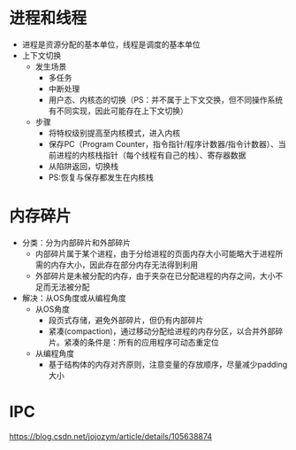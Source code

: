 # 进程和线程
  - 进程是资源分配的基本单位，线程是调度的基本单位
  - 上下文切换
    - 发生场景
      - 多任务
      - 中断处理
      - 用户态、内核态的切换（PS：并不属于上下文交换，但不同操作系统有不同实现，因此可能存在上下文切换）
    - 步骤
      - 将特权级别提高至内核模式，进入内核
      - 保存PC（Program Counter，指令指针/程序计数器/指令计数器）、当前进程的内核栈指针（每个线程有自己的栈）、寄存器数据
      - 从陷阱返回，切换栈
      - PS:恢复与保存都发生在内核栈


# 内存碎片
  - 分类：分为内部碎片和外部碎片
    - 内部碎片属于某个进程，由于分给进程的页面内存大小可能略大于进程所需的内存大小，因此存在部分内存无法得到利用
    - 外部碎片是未被分配的内存，由于夹杂在已分配进程的内存之间，大小不足而无法被分配
  - 解决：从OS角度或从编程角度
    - 从OS角度
      - 段页式存储，避免外部碎片，但仍有内部碎片
      - 紧凑(compaction)，通过移动分配给进程的内存分区，以合并外部碎片。紧凑的条件是：所有的应用程序可动态重定位
    - 从编程角度
      - 基于结构体的内存对齐原则，注意变量的存放顺序，尽量减少padding大小
# IPC
  https://blog.csdn.net/jojozym/article/details/105638874
